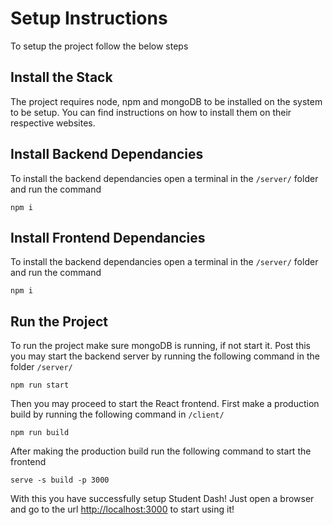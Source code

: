 # Setup Instructions
To setup the project follow the below steps

## Install the Stack
The project requires node, npm and mongoDB to be installed on the system to be setup. You can find instructions on how to install them on their respective websites.

## Install Backend Dependancies
To install the backend dependancies open a terminal in the `/server/` folder and run the command
```
npm i
```

## Install Frontend Dependancies
To install the backend dependancies open a terminal in the `/server/` folder and run the command
```
npm i
```

## Run the Project
To run the project make sure mongoDB is running, if not start it. Post this you may start the backend server by running the following command in the folder `/server/`
```
npm run start
```

Then you may proceed to start the React frontend. First make a production build by running the following command in `/client/`
```
npm run build
```

After making the production build run the following command to start the frontend
```
serve -s build -p 3000
```

With this you have successfully setup Student Dash! Just open a browser and go to the url [http://localhost:3000](http://localhost:3000) to start using it!
